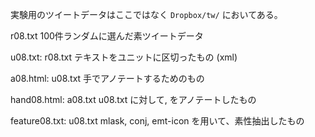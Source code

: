 実験用のツイートデータはここではなく
`Dropbox/tw/`
においてある。

r08.txt
100件ランダムに選んだ素ツイートデータ

u08.txt: r08.txt
テキストをユニットに区切ったもの (xml)

a08.html: u08.txt
手でアノテートするためのもの

hand08.html: a08.txt
u08.txt に対して<text>, <conj> をアノテートしたもの

feature08.txt: u08.txt
mlask, conj, emt-icon を用いて、素性抽出したもの
